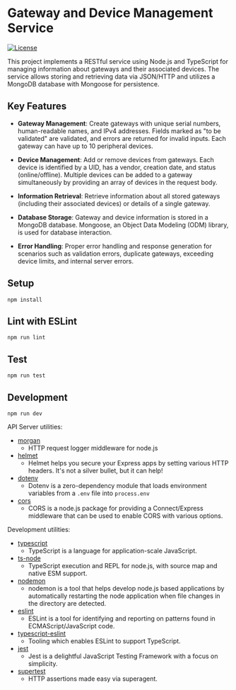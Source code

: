 # Gateway and Device Management Service

[![License](https://img.shields.io/badge/license-MIT-blue.svg)](https://opensource.org/licenses/MIT)

This project implements a RESTful service using Node.js and TypeScript for managing information about gateways and their associated devices. The service allows storing and retrieving data via JSON/HTTP and utilizes a MongoDB database with Mongoose for persistence.

## Key Features

- **Gateway Management**: Create gateways with unique serial numbers, human-readable names, and IPv4 addresses. Fields marked as "to be validated" are validated, and errors are returned for invalid inputs. Each gateway can have up to 10 peripheral devices.

- **Device Management**: Add or remove devices from gateways. Each device is identified by a UID, has a vendor, creation date, and status (online/offline). Multiple devices can be added to a gateway simultaneously by providing an array of devices in the request body.

- **Information Retrieval**: Retrieve information about all stored gateways (including their associated devices) or details of a single gateway.

- **Database Storage**: Gateway and device information is stored in a MongoDB database. Mongoose, an Object Data Modeling (ODM) library, is used for database interaction.

- **Error Handling**: Proper error handling and response generation for scenarios such as validation errors, duplicate gateways, exceeding device limits, and internal server errors.

## Setup

```
npm install
```

## Lint with ESLint

```
npm run lint
```

## Test

```
npm run test
```

## Development

```
npm run dev
```

API Server utilities:

* [morgan](https://www.npmjs.com/package/morgan)
  * HTTP request logger middleware for node.js
* [helmet](https://www.npmjs.com/package/helmet)
  * Helmet helps you secure your Express apps by setting various HTTP headers. It's not a silver bullet, but it can help!
* [dotenv](https://www.npmjs.com/package/dotenv)
  * Dotenv is a zero-dependency module that loads environment variables from a `.env` file into `process.env`
* [cors](https://www.npmjs.com/package/cors)
  * CORS is a node.js package for providing a Connect/Express middleware that can be used to enable CORS with various options.

Development utilities:

* [typescript](https://www.npmjs.com/package/typescript)
  * TypeScript is a language for application-scale JavaScript.
* [ts-node](https://www.npmjs.com/package/ts-node)
  * TypeScript execution and REPL for node.js, with source map and native ESM support.
* [nodemon](https://www.npmjs.com/package/nodemon)
  * nodemon is a tool that helps develop node.js based applications by automatically restarting the node application when file changes in the directory are detected.
* [eslint](https://www.npmjs.com/package/eslint)
  * ESLint is a tool for identifying and reporting on patterns found in ECMAScript/JavaScript code.
* [typescript-eslint](https://typescript-eslint.io/)
  * Tooling which enables ESLint to support TypeScript.
* [jest](https://www.npmjs.com/package/jest)
  * Jest is a delightful JavaScript Testing Framework with a focus on simplicity.
* [supertest](https://www.npmjs.com/package/supertest)
  * HTTP assertions made easy via superagent.

